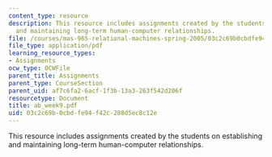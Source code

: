 ```yaml
---
content_type: resource
description: This resource includes assignments created by the students on establishing
  and maintaining long-term human-computer relationships.
file: /courses/mas-965-relational-machines-spring-2005/03c2c69b0cbdfe94f42c288d5ec8c12e_ab_week9.pdf
file_type: application/pdf
learning_resource_types:
- Assignments
ocw_type: OCWFile
parent_title: Assignments
parent_type: CourseSection
parent_uid: af7c6fa2-6acf-1f3b-13a3-263f542d206f
resourcetype: Document
title: ab_week9.pdf
uid: 03c2c69b-0cbd-fe94-f42c-288d5ec8c12e
---
```

This resource includes assignments created by the students on establishing and maintaining long-term human-computer relationships.

